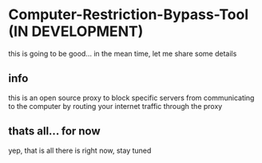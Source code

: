 # Computer-Restriction-Bypass-Tool (IN DEVELOPMENT)
this is going to be good...
in the mean time, let me share some details

## info
this is an open source proxy to block specific servers from communicating to the computer by routing your internet traffic through the proxy

## thats all... for now
yep, that is all there is right now, stay tuned
